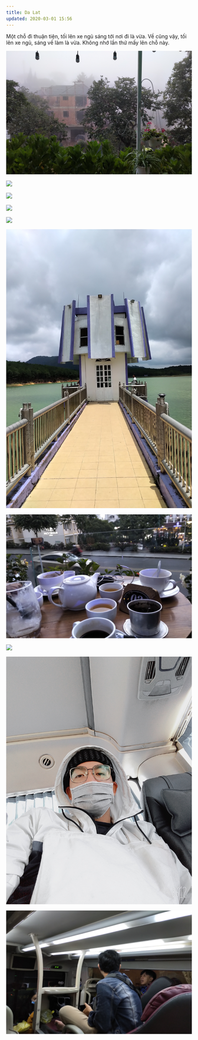 ```yaml
---
title: Da Lat 
updated: 2020-03-01 15:56
---
```


Một chỗ đi thuận tiện, tối lên xe ngủ sáng tới nơi đi là vừa. Về cũng vậy, tối lên xe ngủ, sáng về làm là vừa.
Không nhớ lần thứ mấy lên chỗ này.

![](/assets/DL2019/0.jpg)

![](/assets/DL2019/1.jpg)

![](/assets/DL2019/2.jpg)

![](/assets/DL2019/3.jpg)

![](/assets/DL2019/4.jpg)

![](/assets/DL2019/5.jpg)

![](/assets/DL2019/6.jpg)

![](/assets/DL2019/7.jpg)

![](/assets/DL2019/8.jpg)

![](/assets/DL2019/-1.jpg)



